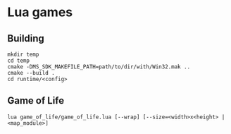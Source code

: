 # Lua games
## Building
``` shell
mkdir temp
cd temp
cmake -DMS_SDK_MAKEFILE_PATH=path/to/dir/with/Win32.mak ..
cmake --build .
cd runtime/<config>
```
## Game of Life
``` shell
lua game_of_life/game_of_life.lua [--wrap] [--size=<width>x<height> | <map_module>]
```
